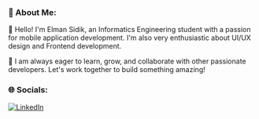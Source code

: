 ###  💫 About Me:

 👋 Hello! I'm Elman Sidik, an Informatics Engineering student with a passion for mobile application development. I'm also very enthusiastic about UI/UX design and Frontend development.

🌱 I am always eager to learn, grow, and collaborate with other passionate developers. Let's work together to build something amazing!


### 🌐 Socials:

[![LinkedIn](https://img.shields.io/badge/LinkedIn-0077B5?style=for-the-badge&logo=linkedin&logoColor=white)](linkedin.com/in/elman-sidik-283170290)



